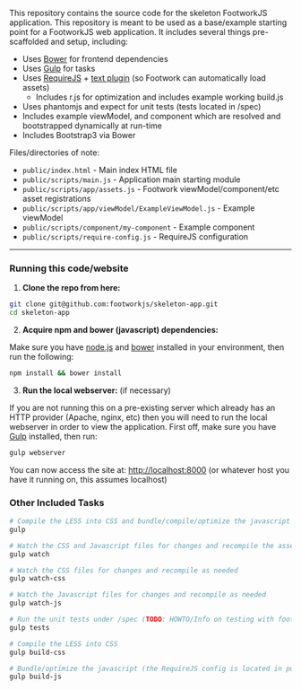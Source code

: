 This repository contains the source code for the skeleton FootworkJS application. This repository is meant to be used as a base/example starting point for a FootworkJS web application. It includes several things pre-scaffolded and setup, including:

* Uses [Bower](http://bower.io/) for frontend dependencies
* Uses [Gulp](http://gulpjs.com/) for tasks
* Uses [RequireJS](http://requirejs.org/) + [text plugin](https://github.com/requirejs/text) (so Footwork can automatically load assets)
  * Includes r.js for optimization and includes example working build.js
* Uses phantomjs and expect for unit tests (tests located in /spec)
* Includes example viewModel, and component which are resolved and bootstrapped dynamically at run-time
* Includes Bootstrap3 via Bower

Files/directories of note:

* ```public/index.html``` - Main index HTML file
* ```public/scripts/main.js``` - Application main starting module
* ```public/scripts/app/assets.js``` - Footwork viewModel/component/etc asset registrations
* ```public/scripts/app/viewModel/ExampleViewModel.js``` - Example viewModel
* ```public/scripts/component/my-component``` - Example component
* ```public/scripts/require-config.js``` - RequireJS configuration

------

### Running this code/website

1) **Clone the repo from here:**

```bash
git clone git@github.com:footworkjs/skeleton-app.git
cd skeleton-app
```

2) **Acquire npm and bower (javascript) dependencies:**

Make sure you have [node.js](http://nodejs.org/) and [bower](http://bower.io/) installed in your environment, then run the following:

```bash
npm install && bower install
```

3) **Run the local webserver:** (if necessary)

If you are not running this on a pre-existing server which already has an HTTP provider (Apache, nginx, etc) then you will need to run the local webserver in order to view the application. First off, make sure you have [Gulp](http://gulpjs.com) installed, then run:

```bash
gulp webserver
```

You can now access the site at: [http://localhost:8000](http://localhost:8000) (or whatever host you have it running on, this assumes localhost)

### Other Included Tasks

```bash
# Compile the LESS into CSS and bundle/compile/optimize the javascript
gulp
```

```bash
# Watch the CSS and Javascript files for changes and recompile the assets as needed
gulp watch

# Watch the CSS files for changes and recompile as needed
gulp watch-css

# Watch the Javascript files for changes and recompile as needed
gulp watch-js
```

```bash
# Run the unit tests under /spec (TODO: HOWTO/Info on testing with footwork)
gulp tests
```

```bash
# Compile the LESS into CSS
gulp build-css
```

```bash
# Bundle/optimize the javascript (the RequireJS config is located in public/scripts/require-config.js)
gulp build-js
```